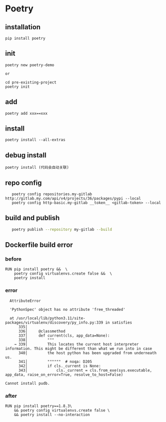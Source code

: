 # Poetry

## installation

`pip install poetry`

## init

```Shell
poetry new poetry-demo

or

cd pre-existing-project
poetry init
```

## add

`poetry add xxx==xxx`

## install
`poetry install --all-extras`

## debug install
`poetry install (代码会自动关联)`

## repo config
```Shell
   poetry config repositories.my-gitlab http://gitlab.my.com/api/v4/projects/36/packages/pypi --local
   poetry config http-basic.my-gitlab __token__ <gitlab-token> --local
```

## build and publish  
```Bash
   poetry publish --repository my-gitlab --build
```

## Dockerfile build error
### before
```DOCKER
RUN pip install poetry &&  \
    poetry config virtualenvs.create false &&  \
    poetry install
```
### error
```plain text
  AttributeError

  'PythonSpec' object has no attribute 'free_threaded'

  at /usr/local/lib/python3.11/site-packages/virtualenv/discovery/py_info.py:339 in satisfies
      335│ 
      336│     @classmethod
      337│     def current(cls, app_data=None):
      338│         """
    → 339│         This locates the current host interpreter information. This might be different than what we run into in case
      340│         the host python has been upgraded from underneath us.
      341│         """"""  # noqa: D205
      342│         if cls._current is None:
      343│             cls._current = cls.from_exe(sys.executable, app_data, raise_on_error=True, resolve_to_host=False)

Cannot install pudb.
```
### after
```DOCKER
RUN pip install poetry==1.8.3\
    && poetry config virtualenvs.create false \
    && poetry install --no-interaction
```